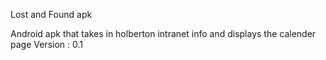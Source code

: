Lost and Found apk

Android apk that takes in holberton intranet info and displays the calender page
Version : 0.1
